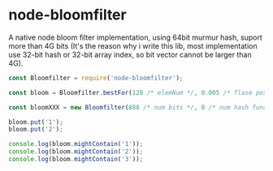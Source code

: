 # node-bloomfilter
A native node bloom filter implementation, using 64bit murmur hash, suport more than 4G bits (It's the reason why i write this lib, most implementation use 32-bit hash or 32-bit array index, so bit vector cannot be larger than 4G).

```js
const Bloomfilter = require('node-bloomfilter');

const bloom = Bloomfilter.bestFor(128 /* elemNum */, 0.005 /* flase positive rate */);

const bloomXXX = new Bloomfilter(888 /* num bits */, 8 /* num hash func */);

bloom.put('1');
bloom.put('2');

console.log(bloom.mightContain('1'));
console.log(bloom.mightContain('2'));
console.log(bloom.mightContain('3'));
```
